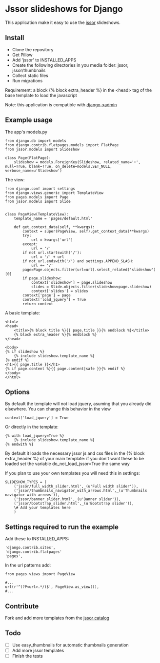 Jssor slideshows for Django
==============

This application make it easy to use the [jssor](http://jssor.com/) slideshows.

Install
--------------

- Clone the repository
- Get Pillow
- Add 'jssor' to INSTALLED_APPS
- Create the following directories in you media folder: jssor, jssor/thumbnails
- Collect static files
- Run migrations
	
Requirement: a block {% block extra_header %} in the \<head\> tag of the base template to load the javascript

Note: this application is compatible with [django-xadmin](https://github.com/sshwsfc/django-xadmin)

Example usage
--------------

The app's models.py

	from django.db import models
	from django.contrib.flatpages.models import FlatPage
	from jssor.models import Slideshow
	
	class Page(FlatPage):
	    slideshow = models.ForeignKey(Slideshow, related_name='+', null=True, blank=True, on_delete=models.SET_NULL, verbose_name=u'Slideshow')
	    
The view:

	from django.conf import settings
	from django.views.generic import TemplateView
	from pages.models import Page
	from jssor.models import Slide
	
	
	class PageView(TemplateView):
	    template_name = 'pages/default.html'
	
	    def get_context_data(self, **kwargs):
	        context = super(PageView, self).get_context_data(**kwargs)
	        try:
	            url = kwargs['url']
	        except:
	            url = '/'
	        if not url.startswith('/'):
	            url = '/' + url
	        if not url.endswith('/') and settings.APPEND_SLASH:
	            url += '/'
	        page=Page.objects.filter(url=url).select_related('slideshow')[0]
	        if page.slideshow:
	            context['slideshow'] = page.slideshow
	            slides = Slide.objects.filter(slideshow=page.slideshow)
	            context['slides'] = slides
	        context['page'] = page
	        context['load_jquery'] = True
	        return context

A basic template:	    

	<html>
	<head>
		<title>{% block title %}{{ page.title }}{% endblock %}</title>
		{% block extra_header %}{% endblock %}
	</head>
	
	<body>
	{% if slideshow %}
		{% include slideshow.template_name %}
	{% endif %}
	<h1>{{ page.title }}</h1>
	{% if page.content %}{{ page.content|safe }}{% endif %}
	</body>
	</html>

Options
--------------

By default the template will not load jquery, asuming that you already did elsewhere. You can change this behavior in the view

	context['load_jquery'] = True

Or directly in the template:

	{% with load_jquery=True %}
		{% include slideshow.template_name %}
	{% endwith %}

By default it loads the necessary jssor js and css files in the {% block extra_header %} of your main template: if you don't want these to be loaded set the variable do_not_load_jssor=True the same way

If you plan to use your own templates you will need this in settings:

	SLIDESHOW_TYPES = (
		('jssor/full_width_slider.html',_(u'Full width slider')),
		('jssor/thumbnails_navigator_with_arrows.html',_(u'Thumbnails navigator with arrows')),
		('jssor/banner_slider.html',_(u'Banner slider')),
		('jssor/bootstrap_slider.html',_(u'Bootstrap slider')),
		\# Add your templates here
		)

Settings required to run the example
--------------

Add these to INSTALLED_APPS:

	'django.contrib.sites',
	'django.contrib.flatpages'
	'pages',

In the url patterns add: 

	from pages.views import PageView
	
	#...
	url(r'^(?P<url>.*/)$', PageView.as_view()), 
	#...

Contribute
--------------

Fork and add more templates from the [jssor catalog](http://jssor.com/demos/) 

Todo
--------------

- [ ] Use easy_thumbnails for automatic thumbnails generation
- [ ] Add more jssor templates
- [ ] Finish the tests
